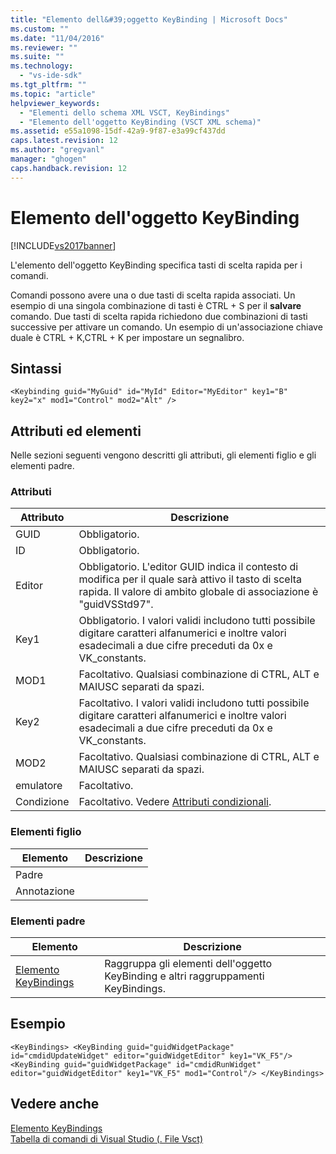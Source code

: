 ```yaml
---
title: "Elemento dell&#39;oggetto KeyBinding | Microsoft Docs"
ms.custom: ""
ms.date: "11/04/2016"
ms.reviewer: ""
ms.suite: ""
ms.technology: 
  - "vs-ide-sdk"
ms.tgt_pltfrm: ""
ms.topic: "article"
helpviewer_keywords: 
  - "Elementi dello schema XML VSCT, KeyBindings"
  - "Elemento dell'oggetto KeyBinding (VSCT XML schema)"
ms.assetid: e55a1098-15df-42a9-9f87-e3a99cf437dd
caps.latest.revision: 12
ms.author: "gregvanl"
manager: "ghogen"
caps.handback.revision: 12
---
```

# Elemento dell&#39;oggetto KeyBinding
[!INCLUDE[vs2017banner](../code-quality/includes/vs2017banner.md)]

L'elemento dell'oggetto KeyBinding specifica tasti di scelta rapida per i comandi.  
  
 Comandi possono avere una o due tasti di scelta rapida associati. Un esempio di una singola combinazione di tasti è CTRL \+ S per il **salvare** comando. Due tasti di scelta rapida richiedono due combinazioni di tasti successive per attivare un comando. Un esempio di un'associazione chiave duale è CTRL \+ K,CTRL \+ K per impostare un segnalibro.  
  
## Sintassi  
  
```  
<Keybinding guid="MyGuid" id="MyId" Editor="MyEditor" key1="B" key2="x" mod1="Control" mod2="Alt" />  
```  
  
## Attributi ed elementi  
 Nelle sezioni seguenti vengono descritti gli attributi, gli elementi figlio e gli elementi padre.  
  
### Attributi  
  
|Attributo|Descrizione|  
|---------------|-----------------|  
|GUID|Obbligatorio.|  
|ID|Obbligatorio.|  
|Editor|Obbligatorio. L'editor GUID indica il contesto di modifica per il quale sarà attivo il tasto di scelta rapida. Il valore di ambito globale di associazione è "guidVSStd97".|  
|Key1|Obbligatorio. I valori validi includono tutti possibile digitare caratteri alfanumerici e inoltre valori esadecimali a due cifre preceduti da 0x e VK\_constants.|  
|MOD1|Facoltativo. Qualsiasi combinazione di CTRL, ALT e MAIUSC separati da spazi.|  
|Key2|Facoltativo. I valori validi includono tutti possibile digitare caratteri alfanumerici e inoltre valori esadecimali a due cifre preceduti da 0x e VK\_constants.|  
|MOD2|Facoltativo. Qualsiasi combinazione di CTRL, ALT e MAIUSC separati da spazi.|  
|emulatore|Facoltativo.|  
|Condizione|Facoltativo. Vedere [Attributi condizionali](../extensibility/vsct-xml-schema-conditional-attributes.md).|  
  
### Elementi figlio  
  
|Elemento|Descrizione|  
|--------------|-----------------|  
|Padre||  
|Annotazione||  
  
### Elementi padre  
  
|Elemento|Descrizione|  
|--------------|-----------------|  
|[Elemento KeyBindings](../extensibility/keybindings-element.md)|Raggruppa gli elementi dell'oggetto KeyBinding e altri raggruppamenti KeyBindings.|  
  
## Esempio  
  
```  
<KeyBindings> <KeyBinding guid="guidWidgetPackage" id="cmdidUpdateWidget" editor="guidWidgetEditor" key1="VK_F5"/> <KeyBinding guid="guidWidgetPackage" id="cmdidRunWidget" editor="guidWidgetEditor" key1="VK_F5" mod1="Control"/> </KeyBindings>  
```  
  
## Vedere anche  
 [Elemento KeyBindings](../extensibility/keybindings-element.md)   
 [Tabella di comandi di Visual Studio \(. File Vsct\)](../extensibility/internals/visual-studio-command-table-dot-vsct-files.md)